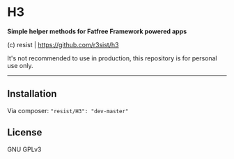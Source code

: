 # H3

**Simple helper methods for Fatfree Framework powered apps**  

(c) resist | https://github.com/r3sist/h3

It's not recommended to use in production, this repository is for personal use only. 

---

## Installation

Via composer: `"resist/H3": "dev-master"`

## License

GNU GPLv3